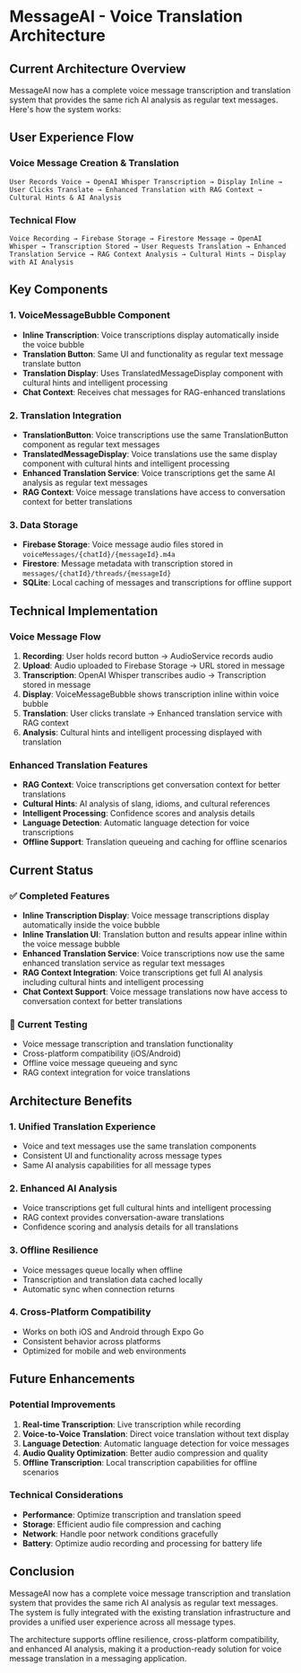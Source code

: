 # MessageAI - Voice Translation Architecture

## Current Architecture Overview

MessageAI now has a complete voice message transcription and translation system that provides the same rich AI analysis as regular text messages. Here's how the system works:

## User Experience Flow

### Voice Message Creation & Translation
```
User Records Voice → OpenAI Whisper Transcription → Display Inline → User Clicks Translate → Enhanced Translation with RAG Context → Cultural Hints & AI Analysis
```

### Technical Flow
```
Voice Recording → Firebase Storage → Firestore Message → OpenAI Whisper → Transcription Stored → User Requests Translation → Enhanced Translation Service → RAG Context Analysis → Cultural Hints → Display with AI Analysis
```

## Key Components

### 1. VoiceMessageBubble Component
- **Inline Transcription**: Voice transcriptions display automatically inside the voice bubble
- **Translation Button**: Same UI and functionality as regular text message translate button
- **Translation Display**: Uses TranslatedMessageDisplay component with cultural hints and intelligent processing
- **Chat Context**: Receives chat messages for RAG-enhanced translations

### 2. Translation Integration
- **TranslationButton**: Voice transcriptions use the same TranslationButton component as regular text messages
- **TranslatedMessageDisplay**: Voice translations use the same display component with cultural hints and intelligent processing
- **Enhanced Translation Service**: Voice transcriptions get the same AI analysis as regular text messages
- **RAG Context**: Voice message translations have access to conversation context for better translations

### 3. Data Storage
- **Firebase Storage**: Voice message audio files stored in `voiceMessages/{chatId}/{messageId}.m4a`
- **Firestore**: Message metadata with transcription stored in `messages/{chatId}/threads/{messageId}`
- **SQLite**: Local caching of messages and transcriptions for offline support

## Technical Implementation

### Voice Message Flow
1. **Recording**: User holds record button → AudioService records audio
2. **Upload**: Audio uploaded to Firebase Storage → URL stored in message
3. **Transcription**: OpenAI Whisper transcribes audio → Transcription stored in message
4. **Display**: VoiceMessageBubble shows transcription inline within voice bubble
5. **Translation**: User clicks translate → Enhanced translation service with RAG context
6. **Analysis**: Cultural hints and intelligent processing displayed with translation

### Enhanced Translation Features
- **RAG Context**: Voice transcriptions get conversation context for better translations
- **Cultural Hints**: AI analysis of slang, idioms, and cultural references
- **Intelligent Processing**: Confidence scores and analysis details
- **Language Detection**: Automatic language detection for voice transcriptions
- **Offline Support**: Translation queueing and caching for offline scenarios

## Current Status

### ✅ Completed Features
- **Inline Transcription Display**: Voice message transcriptions display automatically inside the voice bubble
- **Inline Translation UI**: Translation button and results appear inline within the voice message bubble
- **Enhanced Translation Service**: Voice transcriptions now use the same enhanced translation service as regular text messages
- **RAG Context Integration**: Voice transcriptions get full AI analysis including cultural hints and intelligent processing
- **Chat Context Support**: Voice message translations now have access to conversation context for better translations

### 🔄 Current Testing
- Voice message transcription and translation functionality
- Cross-platform compatibility (iOS/Android)
- Offline voice message queueing and sync
- RAG context integration for voice translations

## Architecture Benefits

### 1. Unified Translation Experience
- Voice and text messages use the same translation components
- Consistent UI and functionality across message types
- Same AI analysis capabilities for all message types

### 2. Enhanced AI Analysis
- Voice transcriptions get full cultural hints and intelligent processing
- RAG context provides conversation-aware translations
- Confidence scoring and analysis details for all translations

### 3. Offline Resilience
- Voice messages queue locally when offline
- Transcription and translation data cached locally
- Automatic sync when connection returns

### 4. Cross-Platform Compatibility
- Works on both iOS and Android through Expo Go
- Consistent behavior across platforms
- Optimized for mobile and web environments

## Future Enhancements

### Potential Improvements
1. **Real-time Transcription**: Live transcription while recording
2. **Voice-to-Voice Translation**: Direct voice translation without text display
3. **Language Detection**: Automatic language detection for voice messages
4. **Audio Quality Optimization**: Better audio compression and quality
5. **Offline Transcription**: Local transcription capabilities for offline scenarios

### Technical Considerations
- **Performance**: Optimize transcription and translation speed
- **Storage**: Efficient audio file compression and caching
- **Network**: Handle poor network conditions gracefully
- **Battery**: Optimize audio recording and processing for battery life

## Conclusion

MessageAI now has a complete voice message transcription and translation system that provides the same rich AI analysis as regular text messages. The system is fully integrated with the existing translation infrastructure and provides a unified user experience across all message types.

The architecture supports offline resilience, cross-platform compatibility, and enhanced AI analysis, making it a production-ready solution for voice message translation in a messaging application.
